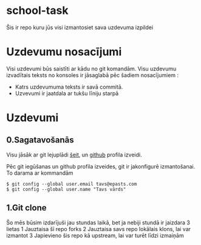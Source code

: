 # school-task
Šis ir repo kuru jūs visi izmantosiet sava uzdevuma izpildei

# Uzdevumu nosacījumi

Visi uzdevumi būs saistīti ar kādu no git komandām. 
Visu uzdevumu izvadītais teksts no konsoles ir jāsaglabā pēc šadiem nosacījumiem : 

  * Katrs uzdevumuma teksts ir savā commitā.
  * Uzvevumi ir jaatdala ar tukšu līniju starpā 

# Uzdevumi 

## 0.Sagatavošanās

Visu jāsāk ar git lejuplādi [šeit](https://www.git-scm.com/download), un [github](https://github.com/join?source=header-home) profila izveidi.

Pēc git iegūšanas un github profila izveides, git ir jakonfigurē izmantošanai.
To darama ar kommandām 

```
$ git config --global user.email tavs@epasts.com
$ git config --global user.name "Tavs vārds"
```

## 1.Git clone

Šo mēs būsim izdarījuši jau stundas laikā, bet ja nebiji stundā ir jaizdara 3 lietas
1 Jauztaisa šī repo forks
2 Jauztaisa savs repo lokālais klons, lai var izmantot
3 Japievieno šis repo kā upstream, lai var turēt līdzi izmaiņām
